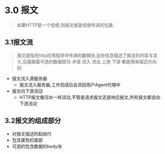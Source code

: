 # 3.0 报文
> 如果HTTP是一个信使,则报文就是信使传递的包裹.
## 3.1报文流
> 报文是指在http应用程序中传递的数据块,这些信息描述了报文的内容与含义,后面跟着可选的数据部分.术语 流入 流出 上游 下游 都是用来描述方向的.
* 报文流入源服务器
    * 报文流入服务器,工作完成后会流回用户Agent代理中
* 报文向下游流动
    * HTTP报文像河水一样流动,不管是请求报文还是响应报文,所有报文都会向下游流动
## 3.2报文的组成部分
* 对报文描述的起始行
* 包含属性的首部
* 可选的包含数据的body块